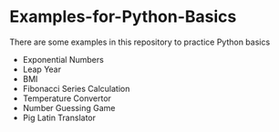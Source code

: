# Examples-for-Python-Basics
There are some examples in this repository to practice Python basics

- Exponential Numbers
- Leap Year
- BMI
- Fibonacci Series Calculation
- Temperature Convertor
- Number Guessing Game
- Pig Latin Translator
